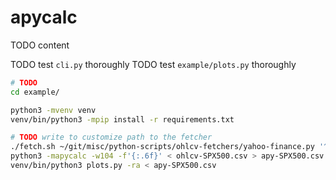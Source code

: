 # apycalc

TODO content

TODO test `cli.py` thoroughly
TODO test `example/plots.py` thoroughly

```bash
# TODO
cd example/

python3 -mvenv venv
venv/bin/python3 -mpip install -r requirements.txt

# TODO write to customize path to the fetcher
./fetch.sh ~/git/misc/python-scripts/ohlcv-fetchers/yahoo-finance.py '^GSPC' 2000-01-01T00Z > ohlcv-SPX500.csv
python3 -mapycalc -w104 -f'{:.6f}' < ohlcv-SPX500.csv > apy-SPX500.csv
venv/bin/python3 plots.py -ra < apy-SPX500.csv
```
